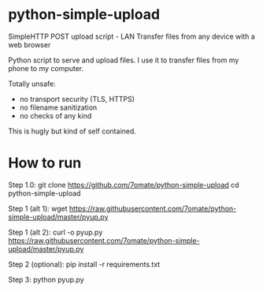 # python-simple-upload
SimpleHTTP POST upload script - LAN Transfer files from any device with a web browser

Python script to serve and upload files. I use it to transfer files from my phone to my computer.

Totally unsafe:

- no transport security (TLS, HTTPS)
- no filename sanitization
- no checks of any kind

This is hugly but kind of self contained.

# How to run
Step 1.0:
	git clone https://github.com/7omate/python-simple-upload
	cd python-simple-upload

Step 1 (alt 1):
	wget https://raw.githubusercontent.com/7omate/python-simple-upload/master/pyup.py

Step 1 (alt 2):
	curl -o pyup.py https://raw.githubusercontent.com/7omate/python-simple-upload/master/pyup.py

Step 2 (optional):
	pip install -r requirements.txt

Step 3:
	python pyup.py
